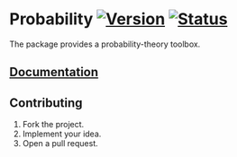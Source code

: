 # Probability [![Version][version-img]][version-url] [![Status][status-img]][status-url]

The package provides a probability-theory toolbox.

## [Documentation][docs]

## Contributing

1. Fork the project.
2. Implement your idea.
3. Open a pull request.

[version-img]: https://img.shields.io/crates/v/probability.svg
[version-url]: https://crates.io/crates/probability
[status-img]: https://travis-ci.org/stainless-steel/probability.svg?branch=master
[status-url]: https://travis-ci.org/stainless-steel/probability
[docs]: https://stainless-steel.github.io/probability
